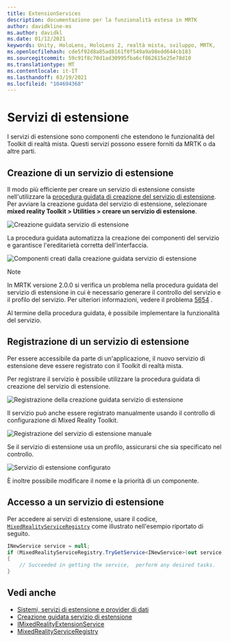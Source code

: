 ```yaml
---
title: ExtensionServices
description: documentazione per la funzionalità estesa in MRTK
author: davidkline-ms
ms.author: davidkl
ms.date: 01/12/2021
keywords: Unity, HoloLens, HoloLens 2, realtà mista, sviluppo, MRTK,
ms.openlocfilehash: cde5f92d8a85ad8161f0f549a9a98edd644cb183
ms.sourcegitcommit: 59c91f8c70d1ad30995fba6cf862615e25e78d10
ms.translationtype: MT
ms.contentlocale: it-IT
ms.lasthandoff: 03/19/2021
ms.locfileid: "104694368"
---
```

# <a name="extension-services"></a>Servizi di estensione

I servizi di estensione sono componenti che estendono le funzionalità del Toolkit di realtà mista. Questi servizi possono essere forniti da MRTK o da altre parti.

## <a name="creating-an-extension-service"></a>Creazione di un servizio di estensione

Il modo più efficiente per creare un servizio di estensione consiste nell'utilizzare la [procedura guidata di creazione del servizio di estensione](../tools/extension-service-creation-wizard.md).
Per avviare la creazione guidata del servizio di estensione, selezionare **mixed reality Toolkit > Utilities > creare un servizio di estensione**.

![Creazione guidata servizio di estensione](../images/extension-wizard/ExtensionServiceCreationWizard.png)

La procedura guidata automatizza la creazione dei componenti del servizio e garantisce l'ereditarietà corretta dell'interfaccia.

![Componenti creati dalla creazione guidata servizio di estensione](../images/extension-wizard/ExtensionServiceComponents.png)

> [!Note]
> In MRTK versione 2.0.0 si verifica un problema nella procedura guidata del servizio di estensione in cui è necessario generare il controllo del servizio e il profilo del servizio. Per ulteriori informazioni, vedere il problema [5654](https://github.com/microsoft/MixedRealityToolkit-Unity/issues/5654) .

Al termine della procedura guidata, è possibile implementare la funzionalità del servizio.

## <a name="registering-an-extension-service"></a>Registrazione di un servizio di estensione

Per essere accessibile da parte di un'applicazione, il nuovo servizio di estensione deve essere registrato con il Toolkit di realtà mista.

Per registrare il servizio è possibile utilizzare la procedura guidata di creazione del servizio di estensione.

![Registrazione della creazione guidata servizio di estensione](../images/extension-wizard/ExtensionServiceWizardRegister.png)

Il servizio può anche essere registrato manualmente usando il controllo di configurazione di Mixed Reality Toolkit.

![Registrazione del servizio di estensione manuale](../images/profiles/RegisterExtensionService.png)

Se il servizio di estensione usa un profilo, assicurarsi che sia specificato nel controllo.

![Servizio di estensione configurato](../images/profiles/ConfiguredExtensionService.png)

È inoltre possibile modificare il nome e la priorità di un componente.

## <a name="accessing-an-extension-service"></a>Accesso a un servizio di estensione

Per accedere ai servizi di estensione, usare il codice, [`MixedRealityServiceRegistry`](xref:Microsoft.MixedReality.Toolkit.MixedRealityServiceRegistry) come illustrato nell'esempio riportato di seguito.

```c#
INewService service = null;
if (MixedRealityServiceRegistry.TryGetService<INewService>(out service))
{
    // Succeeded in getting the service,  perform any desired tasks.
}
```

## <a name="see-also"></a>Vedi anche

- [Sistemi, servizi di estensione e provider di dati](../../architecture/systems-extensions-providers.md)
- [Creazione guidata servizio di estensione](../tools/extension-service-creation-wizard.md)
- [IMixedRealityExtensionService](xref:Microsoft.MixedReality.Toolkit.IMixedRealityExtensionService)
- [MixedRealityServiceRegistry](xref:Microsoft.MixedReality.Toolkit.MixedRealityServiceRegistry)
